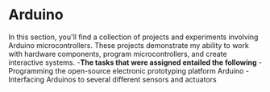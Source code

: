 # Arduino

In this section, you'll find a collection of projects and experiments involving Arduino microcontrollers. These projects demonstrate my ability to work with hardware components, program microcontrollers, and create interactive systems.
  -**The tasks that were assigned entailed the following**
    - Programming the open-source electronic prototyping platform Arduino
    - Interfacing Arduinos to several different sensors and actuators

    
